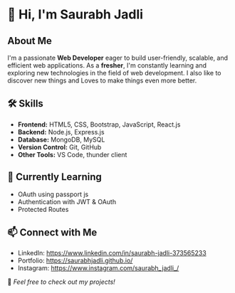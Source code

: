 # 👋 Hi, I'm Saurabh Jadli 

## About Me  
I'm a passionate **Web Developer** eager to build user-friendly, scalable, and efficient web applications. As a **fresher**, I'm constantly learning and exploring new technologies in the field of web development. I also like to discover new things and Loves to make things even more better.

## 🛠️ Skills  
- **Frontend:** HTML5, CSS, Bootstrap, JavaScript, React.js  
- **Backend:** Node.js, Express.js  
- **Database:** MongoDB, MySQL  
- **Version Control:** Git, GitHub  
- **Other Tools:** VS Code, thunder client  

## 🌱 Currently Learning  
- OAuth using passport js
- Authentication with JWT & OAuth
- Protected Routes

## 📫 Connect with Me  
- LinkedIn: https://www.linkedin.com/in/saurabh-jadli-373565233 
- Portfolio: https://saurabhjadli.github.io/
- Instagram: https://www.instagram.com/saurabh_jadli_/

📌 *Feel free to check out my projects!* 
